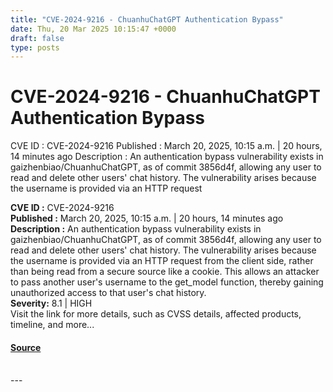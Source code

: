 ```yaml
---
title: "CVE-2024-9216 - ChuanhuChatGPT Authentication Bypass"
date: Thu, 20 Mar 2025 10:15:47 +0000
draft: false
type: posts
---
```

# CVE-2024-9216 - ChuanhuChatGPT Authentication Bypass





 CVE ID : CVE-2024-9216 Published : March 20, 2025, 10:15 a.m. | 20 hours, 14 minutes ago Description : An authentication bypass vulnerability exists in gaizhenbiao/ChuanhuChatGPT, as of commit 3856d4f, allowing any user to read and delete other users' chat history. The vulnerability arises because the username is provided via an HTTP request

**CVE ID :** CVE-2024-9216  
**Published :** March 20, 2025, 10:15 a.m. | 20 hours, 14 minutes ago  
**Description :** An authentication bypass vulnerability exists in gaizhenbiao/ChuanhuChatGPT, as of commit 3856d4f, allowing any user to read and delete other users' chat history. The vulnerability arises because the username is provided via an HTTP request from the client side, rather than being read from a secure source like a cookie. This allows an attacker to pass another user's username to the get\_model function, thereby gaining unauthorized access to that user's chat history.  
**Severity:** 8.1 | HIGH  
Visit the link for more details, such as CVSS details, affected products, timeline, and more...

#### [Source](https://cvefeed.io/vuln/detail/CVE-2024-9216)

<br/>
---
